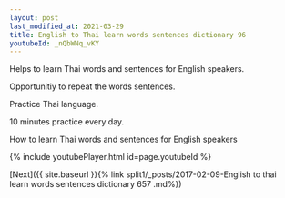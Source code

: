 ```yaml
---
layout: post
last_modified_at: 2021-03-29
title: English to Thai learn words sentences dictionary 96 
youtubeId: _nQbWNq_vKY
---
```

 
 
Helps to learn Thai words and sentences for English speakers.

Opportunitiy to repeat the words sentences. 

Practice Thai language. 
 
10 minutes practice every day. 
 
How to learn Thai words and sentences for English speakers 
 
{% include youtubePlayer.html id=page.youtubeId %}
 
 
[Next]({{ site.baseurl }}{% link  split1/_posts/2017-02-09-English to thai learn words sentences dictionary 657 .md%})
 
